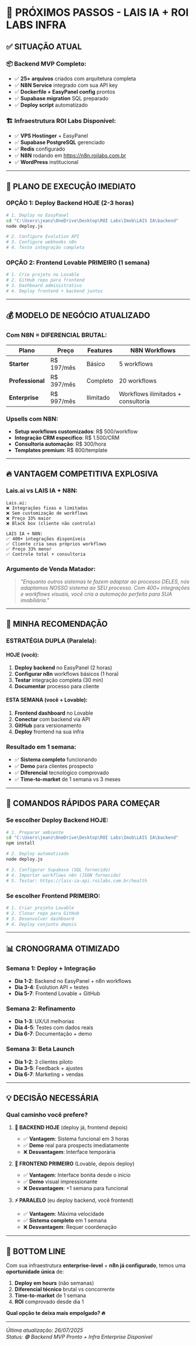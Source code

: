 # 🎯 PRÓXIMOS PASSOS - LAIS IA + ROI LABS INFRA

## ✅ **SITUAÇÃO ATUAL**

### **📦 Backend MVP Completo:**
- ✅ **25+ arquivos** criados com arquitetura completa
- ✅ **N8N Service** integrado com sua API key
- ✅ **Dockerfile + EasyPanel config** prontos
- ✅ **Supabase migration** SQL preparado
- ✅ **Deploy script** automatizado

### **🏗️ Infraestrutura ROI Labs Disponível:**
- ✅ **VPS Hostinger** + EasyPanel
- ✅ **Supabase PostgreSQL** gerenciado
- ✅ **Redis** configurado
- ✅ **N8N** rodando em https://n8n.roilabs.com.br
- ✅ **WordPress** institucional

---

## 🚀 **PLANO DE EXECUÇÃO IMEDIATO**

### **OPÇÃO 1: Deploy Backend HOJE (2-3 horas)**
```bash
# 1. Deploy no EasyPanel
cd "C:\Users\jeanz\OneDrive\Desktop\ROI Labs\Imob\LAIS IA\backend"
node deploy.js

# 2. Configure Evolution API
# 3. Configure webhooks n8n
# 4. Teste integração completa
```

### **OPÇÃO 2: Frontend Lovable PRIMEIRO (1 semana)**
```bash
# 1. Crie projeto no Lovable
# 2. GitHub repo para frontend
# 3. Dashboard administrativo
# 4. Deploy frontend + backend juntos
```

---

## 💰 **MODELO DE NEGÓCIO ATUALIZADO**

### **Com N8N = DIFERENCIAL BRUTAL:**
| Plano | Preço | Features | N8N Workflows |
|-------|-------|----------|---------------|
| **Starter** | R$ 197/mês | Básico | 5 workflows |
| **Professional** | R$ 397/mês | Completo | 20 workflows |
| **Enterprise** | R$ 997/mês | Ilimitado | Workflows ilimitados + consultoria |

### **Upsells com N8N:**
- **Setup workflows customizados**: R$ 500/workflow
- **Integração CRM específico**: R$ 1.500/CRM
- **Consultoria automação**: R$ 300/hora
- **Templates premium**: R$ 800/template

---

## 🔥 **VANTAGEM COMPETITIVA EXPLOSIVA**

### **Lais.ai vs LAIS IA + N8N:**
```
Lais.ai:
❌ Integrações fixas e limitadas
❌ Sem customização de workflows  
❌ Preço 33% maior
❌ Black box (cliente não controla)

LAIS IA + N8N:
✅ 400+ integrações disponíveis
✅ Cliente cria seus próprios workflows
✅ Preço 33% menor  
✅ Controle total + consultoria
```

### **Argumento de Venda Matador:**
> *"Enquanto outros sistemas te fazem adaptar ao processo DELES, nós adaptamos NOSSO sistema ao SEU processo. Com 400+ integrações e workflows visuais, você cria a automação perfeita para SUA imobiliária."*

---

## 🎯 **MINHA RECOMENDAÇÃO**

### **ESTRATÉGIA DUPLA (Paralela):**

#### **HOJE (você)**:
1. **Deploy backend** no EasyPanel (2 horas)
2. **Configurar n8n** workflows básicos (1 hora)  
3. **Testar** integração completa (30 min)
4. **Documentar** processo para cliente

#### **ESTA SEMANA (você + Lovable)**:
1. **Frontend dashboard** no Lovable
2. **Conectar** com backend via API
3. **GitHub** para versionamento
4. **Deploy** frontend na sua infra

### **Resultado em 1 semana:**
- ✅ **Sistema completo** funcionando
- ✅ **Demo** para clientes prospecto
- ✅ **Diferencial** tecnológico comprovado
- ✅ **Time-to-market** de 1 semana vs 3 meses

---

## 🔧 **COMANDOS RÁPIDOS PARA COMEÇAR**

### **Se escolher Deploy Backend HOJE:**
```bash
# 1. Preparar ambiente
cd "C:\Users\jeanz\OneDrive\Desktop\ROI Labs\Imob\LAIS IA\backend"
npm install

# 2. Deploy automatizado  
node deploy.js

# 3. Configurar Supabase (SQL fornecido)
# 4. Importar workflows n8n (JSON fornecido)
# 5. Testar: https://lais-ia-api.roilabs.com.br/health
```

### **Se escolher Frontend PRIMEIRO:**
```bash
# 1. Criar projeto Lovable
# 2. Clonar repo para GitHub
# 3. Desenvolver dashboard
# 4. Deploy conjunto depois
```

---

## 📊 **CRONOGRAMA OTIMIZADO**

### **Semana 1: Deploy + Integração**
- **Dia 1-2**: Backend no EasyPanel + n8n workflows
- **Dia 3-4**: Evolution API + testes
- **Dia 5-7**: Frontend Lovable + GitHub

### **Semana 2: Refinamento**  
- **Dia 1-3**: UX/UI melhorias
- **Dia 4-5**: Testes com dados reais
- **Dia 6-7**: Documentação + demo

### **Semana 3: Beta Launch**
- **Dia 1-2**: 3 clientes piloto
- **Dia 3-5**: Feedback + ajustes
- **Dia 6-7**: Marketing + vendas

---

## 💡 **DECISÃO NECESSÁRIA**

### **Qual caminho você prefere?**

1. **🚀 BACKEND HOJE** (deploy já, frontend depois)
   - ✅ **Vantagem**: Sistema funcional em 3 horas
   - ✅ **Demo** real para prospects imediatamente
   - ❌ **Desvantagem**: Interface temporária

2. **🎨 FRONTEND PRIMEIRO** (Lovable, depois deploy)
   - ✅ **Vantagem**: Interface bonita desde o início
   - ✅ **Demo** visual impressionante
   - ❌ **Desvantagem**: +1 semana para funcional

3. **⚡ PARALELO** (eu deploy backend, você frontend)
   - ✅ **Vantagem**: Máxima velocidade
   - ✅ **Sistema completo** em 1 semana
   - ❌ **Desvantagem**: Requer coordenação

---

## 🎪 **BOTTOM LINE**

Com sua infraestrutura **enterprise-level** + **n8n já configurado**, temos uma **oportunidade única** de:

1. **Deploy em hours** (não semanas)
2. **Diferencial técnico** brutal vs concorrente
3. **Time-to-market** de 1 semana
4. **ROI** comprovado desde dia 1

**Qual opção te deixa mais empolgado? 🔥**

---

*Última atualização: 26/07/2025*  
*Status: 🟢 Backend MVP Pronto + Infra Enterprise Disponível*
